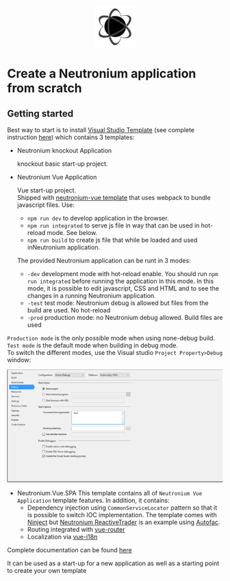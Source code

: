 <p align="center"><img <p align="center"><img width="100"src="../../../Deploy/logo.png"></p>

# Create a Neutronium application from scratch


## Getting started

Best way to start is to install [Visual Studio Template](https://visualstudiogallery.msdn.microsoft.com/c7679997-e25b-4a79-a65f-30758fb756d8) (see complete instruction [here]((../SetUp.md) )) which contains 3 templates:

* Neutronium knockout Application

  knockout basic start-up project.

* Neutronium Vue Application

  Vue start-up project.<br/>
Shipped with [neutronium-vue template](https://github.com/NeutroniumCore/neutronium-vue) that uses webpack to bundle javascript files.
Use:<br/>
  * `npm run dev` to develop application in the browser.
  * `npm run integrated` to serve js file in way that can be used in hot-reload mode. See below.
  * `npm run build` to create js file that while be loaded and used inNeutronium application.

  The provided Neutronium application can be runt in 3 modes:
  * `-dev` development mode with hot-reload enable. You should run `npm run integrated` before running the application in this mode. In this mode, it is possible to edit javascript, CSS and HTML and to see the changes in a running Neutronium application.
  * `-test` test mode: Neutronium debug is allowed but files from the build are used. No hot-reload
  * `-prod` production mode: no Neutronium debug allowed. Build files are used

`Production mode` is the only possible mode when using none-debug build.<br>
`Test mode` is the default mode when building in debug mode.<br>
To switch the different modes, use the Visual studio `Project Property>Debug` window:<br>

<p align="center"><img src="../../images/Debug-mode.png" width="700px"><br></p>

* Neutronium.Vue.SPA
This template contains all of `Neutronium Vue Application` template features. In addition, it contains:
  * Dependency injection using `CommonServiceLocator` pattern so that it is possible to switch IOC implementation. The template comes with [Ninject](http://www.ninject.org) but [Neutronium ReactiveTrader](https://github.com/David-Desmaisons/ReactiveTrader/tree/neutronium_implementation) is an example using [Autofac](https://autofac.org).
  * Routing integrated with [vue-router](https://router.vuejs.org/en/)
  * Localization via [vue-i18n](https://kazupon.github.io/vue-i18n/en/)

Complete documentation can be found [here](https://github.com/NeutroniumCore/Neutronium.SPA.Template)

It can be used as a start-up for a new application as well as a starting point to create your own template



